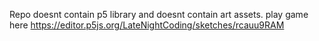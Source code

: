 Repo doesnt contain p5 library and doesnt contain art assets. 
play game here https://editor.p5js.org/LateNightCoding/sketches/rcauu9RAM
